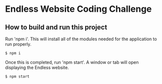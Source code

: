 # Endless Website Coding Challenge

## How to build and run this project

Run 'npm i'. This will install all of the modules needed for the application to run properly. 

```
$ npm i
```

Once this is completed, run 'npm start'. A window or tab will open displaying the Endless website. 

```
$ npm start
```

